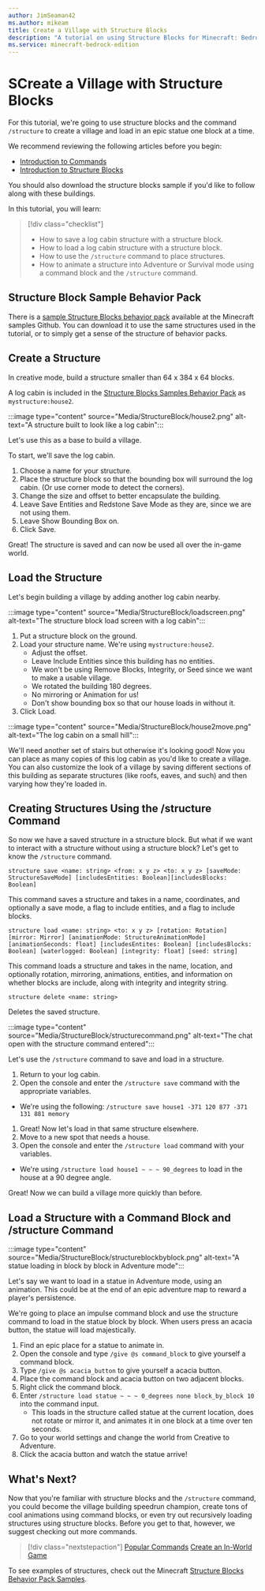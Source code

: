 ```yaml
---
author: JimSeaman42
ms.author: mikeam
title: Create a Village with Structure Blocks
description: "A tutorial on using Structure Blocks for Minecraft: Bedrock Edition"
ms.service: minecraft-bedrock-edition
---
```


# SCreate a Village with Structure Blocks

For this tutorial, we're going to use structure blocks and the command `/structure` to create a village and load in an epic statue one block at a time.

We recommend reviewing the following articles before you begin:

- [Introduction to Commands](CommandsIntroduction.md)
- [Introduction to Structure Blocks](IntroductionToStructureBlocks.md)

You should also download the structure blocks sample if you'd like to follow along with these buildings.

In this tutorial, you will learn:

> [!div class="checklist"]
>
> - How to save a log cabin structure with a structure block.
> - How to load a log cabin structure with a structure block.
> - How to use the `/structure` command to place structures.
> - How to animate a structure into Adventure or Survival mode using a command block and the `/structure` command.

## Structure Block Sample Behavior Pack

There is a [sample Structure Blocks behavior pack](https://github.com/microsoft/minecraft-samples/tree/main/structure_blocks_sample_behavior_pack) available at the Minecraft samples Github. You can download it to use the same structures used in the tutorial, or to simply get a sense of the structure of behavior packs.

## Create a Structure

In creative mode, build a structure smaller than 64 x 384 x 64 blocks.

A log cabin is included in the [Structure Blocks Samples Behavior Pack](https://github.com/microsoft/minecraft-samples/blob/main/structure_blocks_sample_behavior_pack/README.md) as `mystructure:house2`.

:::image type="content" source="Media/StructureBlock/house2.png" alt-text="A structure built to look like a log cabin":::

Let's use this as a base to build a village.

To start, we'll save the log cabin.

1. Choose a name for your structure.
2. Place the structure block so that the bounding box will surround the log cabin. (Or use corner mode to detect the corners).
3. Change the size and offset to better encapsulate the building.
4. Leave Save Entities and Redstone Save Mode as they are, since we are not using them.
5. Leave Show Bounding Box on.
6. Click Save.

Great! The structure is saved and can now be used all over the in-game world.

## Load the Structure

Let's begin building a village by adding another log cabin nearby.

:::image type="content" source="Media/StructureBlock/loadscreen.png" alt-text="The structure block load screen with a log cabin":::

1. Put a structure block on the ground.
1. Load your structure name. We're using `mystructure:house2`.
   - Adjust the offset.
   - Leave Include Entities since this building has no entities.
   - We won't be using Remove Blocks, Integrity, or Seed since we want to make a usable village.
   - We rotated the building 180 degrees.
   - No mirroring or Animation for us!
   - Don't show bounding box so that our house loads in without it.
1. Click Load.

:::image type="content" source="Media/StructureBlock/house2move.png" alt-text="The log cabin on a small hill":::

We'll need another set of stairs but otherwise it's looking good! Now you can place as many copies of this log cabin as you'd like to create a village. You can also customize the look of a village by saving different sections of this building as separate structures (like roofs, eaves, and such) and then varying how they're loaded in.

## Creating Structures Using the /structure Command

So now we have a saved structure in a structure block. But what if we want to interact with a structure without using a structure block? Let's get to know the `/structure` command.

```
structure save <name: string> <from: x y z> <to: x y z> [saveMode: StructureSaveMode] [includesEntities: Boolean][includesBlocks: Boolean]
```

This command saves a structure and takes in a name, coordinates, and optionally a save mode, a flag to include entities, and a flag to include blocks.

```
structure load <name: string> <to: x y z> [rotation: Rotation] [mirror: Mirror] [animationMode: StructureAnimationMode] [animationSeconds: float] [includesEntites: Boolean] [includesBlocks: Boolean] [waterlogged: Boolean] [integrity: float] [seed: string] 
```

This command loads a structure and takes in the name, location, and optionally rotation, mirroring, animations, entities, and information on whether blocks are include, along with integrity and integrity string.

```
structure delete <name: string>
```

Deletes the saved structure.

:::image type="content" source="Media/StructureBlock/structurecommand.png" alt-text="The chat open with the structure command entered":::

Let's use the `/structure` command to save and load in a structure.

1. Return to your log cabin.
1. Open the console and enter the `/structure save` command with the appropriate variables.

- We're using the following: `/structure save house1 -371 120 877 -371 131 881 memory`

1. Great! Now let's load in that same structure elsewhere.
1. Move to a new spot that needs a house.
1. Open the console and enter the `/structure load` command with your variables.

- We're using `/structure load house1 ~ ~ ~ 90_degrees` to load in the house at a 90 degree angle.

Great! Now we can build a village more quickly than before.

## Load a Structure with a Command Block and /structure Command

:::image type="content" source="Media/StructureBlock/structureblockbyblock.png" alt-text="A statue loading in block by block in Adventure mode":::

Let's say we want to load in a statue in Adventure mode, using an animation. This could be at the end of an epic adventure map to reward a player's persistence.

We're going to place an impulse command block and use the structure command to load in the statue block by block. When users press an acacia button, the statue will load majestically.

1. Find an epic place for a statue to animate in.
2. Open the console and type `/give @s command_block` to give yourself a command block.
3. Type `/give @s acacia_button` to give yourself a acacia button.
4. Place the command block and acacia button on two adjacent blocks.
5. Right click the command block. 
6. Enter `/structure load statue ~ ~ ~ 0_degrees none block_by_block 10` into the command input.
    - This loads in the structure called statue at the current location, does not rotate or mirror it, and animates it in one block at a time over ten seconds.
7. Go to your world settings and change the world from Creative to Adventure.
8. Click the acacia button and watch the statue arrive!

## What's Next?

Now that you're familiar with structure blocks and the `/structure` command, you could become the village building speedrun champion, create tons of cool animations using command blocks, or even try out recursively loading structures using structure blocks. Before you get to that, however, we suggest checking out more commands.

> [!div class="nextstepaction"]
> [Popular Commands](CommandsPopularCommands.md)
> [Create an In-World Game](CreateAnInWorldGame.md)

To see examples of structures, check out the Minecraft [Structure Blocks Behavior Pack Samples](https://github.com/microsoft/minecraft-samples/blob/main/structure_blocks_sample_behavior_pack/README.md).
